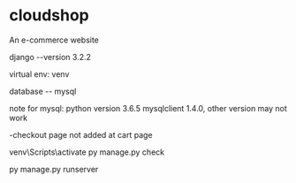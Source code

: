 # cloudshop

An e-commerce website

django --version 3.2.2

virtual env: venv

database -- mysql

note for mysql: python version 3.6.5 mysqlclient 1.4.0, other version may not work

-checkout page not added at cart page

venv\Scripts\activate
py manage.py check

py manage.py runserver
